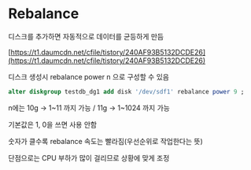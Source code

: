 # Rebalance

디스크를 추가하면 자동적으로 데이터를 균등하게 만듬

[https://t1.daumcdn.net/cfile/tistory/240AF93B5132DCDE26](https://t1.daumcdn.net/cfile/tistory/240AF93B5132DCDE26)

디스크 생성시 rebalance power n 으로 구성할 수 있음

```sql
alter diskgroup testdb_dg1 add disk '/dev/sdf1' rebalance power 9 ;
```

n에는 10g -> 1~11 까지 가능 / 11g -> 1~1024 까지 가능

기본값은 1, 0을 쓰면 사용 안함

숫자가 클수록 rebalance 속도는 빨라짐(우선순위로 작업한다는 뜻)

단점으로는 CPU 부하가 많이 걸리므로 상황에 맞게 조정